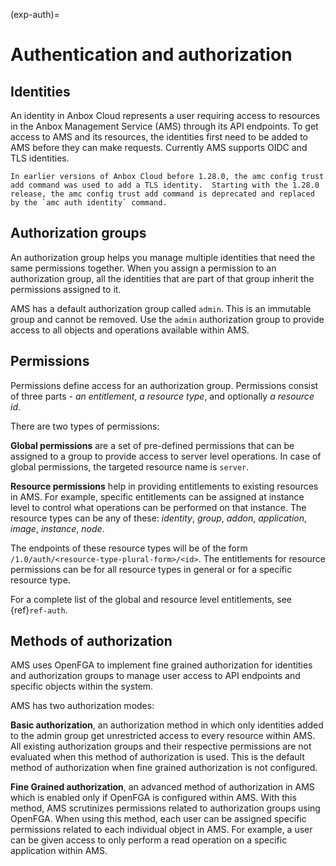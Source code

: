 (exp-auth)=
# Authentication and authorization

## Identities

An identity in Anbox Cloud represents a user requiring access to resources in the Anbox Management Service (AMS) through its API endpoints. To get access to AMS and its resources, the identities first need to be added to AMS before they can make requests. Currently AMS supports OIDC and TLS identities.

```{note}
In earlier versions of Anbox Cloud before 1.28.0, the amc config trust add command was used to add a TLS identity.  Starting with the 1.28.0 release, the amc config trust add command is deprecated and replaced by the `amc auth identity` command.
```

## Authorization groups

An authorization group helps you manage multiple identities that need the same permissions together. When you assign a permission to an authorization group, all the identities that are part of that group inherit the permissions assigned to it.

AMS has a default authorization group called `admin`. This is an immutable group and cannot be removed. Use the `admin` authorization group to provide access to all objects and operations available within AMS.

## Permissions

Permissions define access for an authorization group. Permissions consist of three parts - *an entitlement*, *a resource type*, and optionally *a resource id*. 

There are two types of permissions:

**Global permissions** are a set of pre-defined permissions that can be assigned to a group to provide access to server level operations. In case of global permissions, the targeted resource name is `server`.   

**Resource permissions** help in providing entitlements to existing resources in AMS. For example, specific entitlements can be assigned at instance level to control what operations can be performed on that instance. The resource types can be any of these: *identity*, *group*, *addon*, *application*, *image*, *instance*, *node*. 

The endpoints of these resource types will be of the form `/1.0/auth/<resource-type-plural-form>/<id>`. The entitlements for resource permissions can be for all resource types in general or for a specific resource type. 

For a complete list of the global and resource level entitlements, see {ref}`ref-auth`.

## Methods of authorization

AMS uses OpenFGA to implement fine grained authorization for identities and authorization groups to manage user access to API endpoints and specific objects within the system.

AMS has two authorization modes:

**Basic authorization**, an authorization method in which only identities added to the admin group get unrestricted access to every resource within AMS. All existing authorization groups and their respective permissions are not evaluated when this method of authorization is used. This is the default method of authorization when fine grained authorization is not configured.

**Fine Grained authorization**, an advanced method of authorization in AMS which is enabled only if OpenFGA is configured within AMS. With this method, AMS scrutinizes permissions related to authorization groups using OpenFGA. 
When using this method, each user can be assigned specific permissions related to each individual object in AMS. For example, a user can be given access to only perform a read operation on a specific application within AMS.
